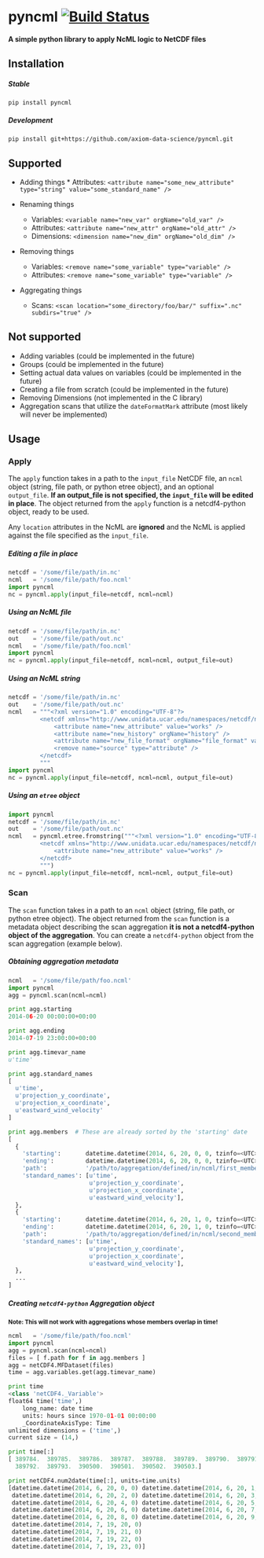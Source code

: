 # pyncml  [![Build Status](https://travis-ci.org/axiom-data-science/pyncml.svg?branch=master)](https://travis-ci.org/axiom-data-science/pyncml)

#### A simple python library to apply NcML logic to NetCDF files


## Installation

##### Stable

    pip install pyncml

##### Development

    pip install git+https://github.com/axiom-data-science/pyncml.git

## Supported

  *  Adding things
    * Attributes: `<attribute name="some_new_attribute" type="string" value="some_standard_name" />`

  * Renaming things
    *  Variables: `<variable name="new_var" orgName="old_var" />`
    *  Attributes: `<attribute name="new_attr" orgName="old_attr" />`
    *  Dimensions: `<dimension name="new_dim" orgName="old_dim" />`

  * Removing things
    * Variables: `<remove name="some_variable" type="variable" />`
    * Attributes: `<remove name="some_variable" type="variable" />`

  * Aggregating things
    * Scans: `<scan location="some_directory/foo/bar/" suffix=".nc" subdirs="true" />`

## Not supported

  *  Adding variables (could be implemented in the future)
  *  Groups (could be implemented in the future)
  *  Setting actual data values on variables (could be implemented in the future)
  *  Creating a file from scratch (could be implemented in the future)
  *  Removing Dimensions (not implemented in the C library)
  *  Aggregation scans that utilize the `dateFormatMark` attribute (most likely will never be implemented)

## Usage

### Apply

The `apply` function takes in a path to the `input_file` NetCDF file, an `ncml` object (string, file path, or python etree object), and an optional `output_file`.  **If an output_file is not specified, the `input_file` will be edited in place**.  The object returned from the `apply` function is a netcdf4-python object, ready to be used.

Any `location` attributes in the NcML are **ignored** and the NcML is applied against the file specified as the `input_file`.

##### Editing a file in place
```python
netcdf = '/some/file/path/in.nc'
ncml   = '/some/file/path/foo.ncml'
import pyncml
nc = pyncml.apply(input_file=netcdf, ncml=ncml)
```

##### Using an NcML file
```python
netcdf = '/some/file/path/in.nc'
out    = '/some/file/path/out.nc'
ncml   = '/some/file/path/foo.ncml'
import pyncml
nc = pyncml.apply(input_file=netcdf, ncml=ncml, output_file=out)
```

##### Using an NcML string
```python
netcdf = '/some/file/path/in.nc'
out    = '/some/file/path/out.nc'
ncml   = """<?xml version="1.0" encoding="UTF-8"?>
         <netcdf xmlns="http://www.unidata.ucar.edu/namespaces/netcdf/ncml-2.2">
             <attribute name="new_attribute" value="works" />
             <attribute name="new_history" orgName="history" />
             <attribute name="new_file_format" orgName="file_format" value="New Format" />
             <remove name="source" type="attribute" />
         </netcdf>
         """
import pyncml
nc = pyncml.apply(input_file=netcdf, ncml=ncml, output_file=out)
```

##### Using an `etree` object
```python
import pyncml
netcdf = '/some/file/path/in.nc'
out    = '/some/file/path/out.nc'
ncml   = pyncml.etree.fromstring("""<?xml version="1.0" encoding="UTF-8"?>
         <netcdf xmlns="http://www.unidata.ucar.edu/namespaces/netcdf/ncml-2.2">
             <attribute name="new_attribute" value="works" />
         </netcdf>
         """)
nc = pyncml.apply(input_file=netcdf, ncml=ncml, output_file=out)
```

### Scan

The `scan` function takes in a path to an `ncml` object (string, file path, or python etree object).  The object returned from the `scan` function is a metadata object describing the scan aggregation **it is not a netcdf4-python object of the aggregation**.  You can create a `netcdf4-python` object from the scan aggregation (example below).


##### Obtaining aggregation metadata
```python
ncml   = '/some/file/path/foo.ncml'
import pyncml
agg = pyncml.scan(ncml=ncml)

print agg.starting
2014-06-20 00:00:00+00:00

print agg.ending
2014-07-19 23:00:00+00:00

print agg.timevar_name
u'time'

print agg.standard_names
[
  u'time',
  u'projection_y_coordinate',
  u'projection_x_coordinate',
  u'eastward_wind_velocity'
]

print agg.members  # These are already sorted by the 'starting' date
[
  {
    'starting':       datetime.datetime(2014, 6, 20, 0, 0, tzinfo=<UTC>),
    'ending':         datetime.datetime(2014, 6, 20, 0, 0, tzinfo=<UTC>),
    'path':           '/path/to/aggregation/defined/in/ncml/first_member.nc'
    'standard_names': [u'time',
                       u'projection_y_coordinate',
                       u'projection_x_coordinate',
                       u'eastward_wind_velocity'],
  },
  {
    'starting':       datetime.datetime(2014, 6, 20, 1, 0, tzinfo=<UTC>),
    'ending':         datetime.datetime(2014, 6, 20, 1, 0, tzinfo=<UTC>),
    'path':           '/path/to/aggregation/defined/in/ncml/second_member.nc'
    'standard_names': [u'time',
                       u'projection_y_coordinate',
                       u'projection_x_coordinate',
                       u'eastward_wind_velocity'],
  },
  ...
]
```


##### Creating `netcdf4-python` Aggregation object

<sup>**Note: This will not work with aggregations whose members overlap in time!**</sup>

```python
ncml   = '/some/file/path/foo.ncml'
import pyncml
agg = pyncml.scan(ncml=ncml)
files = [ f.path for f in agg.members ]
agg = netCDF4.MFDataset(files)
time = agg.variables.get(agg.timevar_name)

print time
<class 'netCDF4._Variable'>
float64 time('time',)
    long_name: date time
    units: hours since 1970-01-01 00:00:00
    _CoordinateAxisType: Time
unlimited dimensions = ('time',)
current size = (14,)

print time[:]
[ 389784.  389785.  389786.  389787.  389788.  389789.  389790.  389791.
  389792.  389793.  390500.  390501.  390502.  390503.]

print netCDF4.num2date(time[:], units=time.units)
[datetime.datetime(2014, 6, 20, 0, 0) datetime.datetime(2014, 6, 20, 1, 0)
 datetime.datetime(2014, 6, 20, 2, 0) datetime.datetime(2014, 6, 20, 3, 0)
 datetime.datetime(2014, 6, 20, 4, 0) datetime.datetime(2014, 6, 20, 5, 0)
 datetime.datetime(2014, 6, 20, 6, 0) datetime.datetime(2014, 6, 20, 7, 0)
 datetime.datetime(2014, 6, 20, 8, 0) datetime.datetime(2014, 6, 20, 9, 0)
 datetime.datetime(2014, 7, 19, 20, 0)
 datetime.datetime(2014, 7, 19, 21, 0)
 datetime.datetime(2014, 7, 19, 22, 0)
 datetime.datetime(2014, 7, 19, 23, 0)]
```
